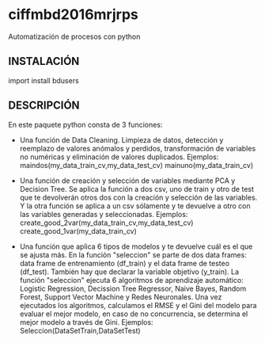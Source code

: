 # ciffmbd2016mrjrps
Automatización de procesos con python

## INSTALACIÓN

import install bdusers

## DESCRIPCIÓN

En este paquete python consta de 3 funciones:

- Una función de Data Cleaning.
  Limpieza de datos, detección y reemplazo de valores anómalos y perdidos, transformación de variables no numéricas y eliminación de valores duplicados.
  Ejemplos:
      maindos(my_data_train_cv,my_data_test_cv)
      mainuno(my_data_train_cv)

- Una función de creación y selección de variables mediante PCA y Decision Tree.
  Se aplica la función a dos csv, uno de train y otro de test que te devolverán otros dos con la creación y selección de las variables.
  Y la otra función se aplica a un csv sólamente y te devuelve a otro con las variables generadas y seleccionadas.
  Ejemplos:
      create_good_2var(my_data_train_cv,my_data_test_cv)
      create_good_1var(my_data_train_cv)

- Una función que aplica 6 tipos de modelos y te devuelve cuál es el que se ajusta más.
  En la función "seleccion" se parte de dos data frames: 
  data frame de entrenamiento (df_train) y el data frame de testeo (df_test). También hay que declarar la variable objetivo (y_train).
  La función "seleccion" ejecuta 6 algoritmos de aprendizaje automático: Logistic Regression, Decission Tree Regressor, Naive Bayes, Random Forest, Support Vector Machine y Redes Neuronales. 
  Una vez ejecutados los algoritmos, calculamos el RMSE y el Gini del modelo para evaluar el mejor modelo, en caso de no concurrencia, se determina el mejor modelo a través de Gini.
  Ejemplos:
      Seleccion(DataSetTrain,DataSetTest)
